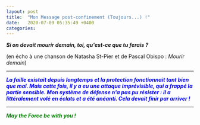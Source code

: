 ```yaml
---
layout: post
title:  "Mon Message post-confinement (Toujours...) !"
date:   2020-07-09 05:35:49 +0400
categories: 
---
```

<!---

--->



***Si on devait mourir demain, toi, qu'est-ce que tu ferais ?***

(en écho à une chanson de Natasha St-Pier et de Pascal Obispo : *Mourir demain*)  

   

------



<span style="color: blue">***La faille existait depuis longtemps et la protection fonctionnait tant bien que mal. Mais cette fois, il y a eu une attaque imprévisible, qui a frappé la partie sensible. Mon système de défense n'a pas pu résister : il a littéralement volé en éclats et a été anéanti. Cela devait finir par arriver !***</span>


------

<span style="color: green">***May the Force be with you !***</span>